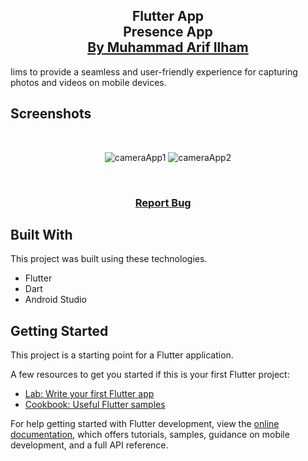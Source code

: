 <h2 align="center">
  Flutter App<br/>
  <a>Presence App</a>
</br>
  <a href="https://www.arifilham.my.id" target="_blank">By Muhammad Arif Ilham</a>
</h2>

Iims to provide a seamless and user-friendly experience for capturing photos and videos on mobile devices. 

## Screenshots

</br>

<center>

![cameraApp1](https://github.com/ArifIlham0/flutter-presence-app/assets/90549963/6137e2f0-bb2e-41d7-a0c1-06b56707d9f5)
![cameraApp2](https://github.com/ArifIlham0/flutter-presence-app/assets/90549963/682176dc-2d07-4ce2-a497-3e76438c67c1)

</center>

<br/>

<h3 align="center">
    <a href="https://github.com/ArifIlham0/flutter-camera-app/issues">Report Bug</a> &nbsp; &nbsp;
</h3>

## Built With

This project was built using these technologies.

- Flutter
- Dart
- Android Studio

## Getting Started

This project is a starting point for a Flutter application.

A few resources to get you started if this is your first Flutter project:

- [Lab: Write your first Flutter app](https://docs.flutter.dev/get-started/codelab)
- [Cookbook: Useful Flutter samples](https://docs.flutter.dev/cookbook)

For help getting started with Flutter development, view the
[online documentation](https://docs.flutter.dev/), which offers tutorials,
samples, guidance on mobile development, and a full API reference.
